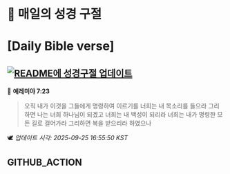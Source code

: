 # 🙏 매일의 성경 구절
# [Daily Bible verse]
## [![README에 성경구절 업데이트](https://github.com/DONGSUKA/first_test/actions/workflows/update-readme-bible.yml/badge.svg)](https://github.com/DONGSUKA/first_test/actions/workflows/update-readme-bible.yml)
<!-- START_BIBLE_VERSE -->
📖 **예레미야 7:23**
> 오직 내가 이것을 그들에게 명령하여 이르기를 너희는 내 목소리를 들으라 그리하면 나는 너희 하나님이 되겠고 너희는 내 백성이 되리라 너희는 내가 명령한 모든 길로 걸어가라 그리하면 복을 받으리라 하였으나

🕊️ _업데이트 시각: 2025-09-25 16:55:50 KST_
  <!-- END_BIBLE_VERSE -->
## GITHUB_ACTION
